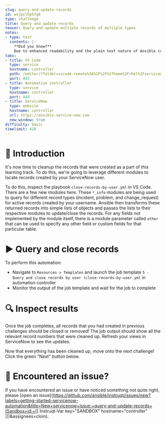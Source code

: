 ```yaml
---
slug: query-and-update-records
id: wsjpclhp57g6
type: challenge
title: Query and update records
teaser: Query and update multiple records of multiple types
notes:
- type: text
  contents: |-
    **Did you know?**
    Due to enhanced readability and the plain text nature of Ansible content, infrastructure as code is easily attainable using Ansible.
tabs:
- title: VS Code
  type: service
  hostname: controller
  path: /editor/?folder=vscode-remote%3A%2F%2F%2fhome%2Frhel%2Fservicenow_project
  port: 443
- title: Automation controller
  type: service
  hostname: controller
  port: 443
- title: ServiceNow
  type: website
  hostname: controller
  url: https://ansible.service-now.com
  new_window: true
difficulty: basic
timelimit: 420
---
```

👋 Introduction
====
It's now time to cleanup the records that were created as a part of this learning track. To do this, we're going to leverage different modules to locate records created by your ServiceNow user.

To do this, inspect the playbook `close-records-by-user.yml` in VS Code. There are a few new modules here. These `*_info` modules are being used to query for different record types (incident, problem, and change_request) for active records created by your username. Ansible then transforms these returned records into simple lists of objects and passes the lists to their respective modules to update/close the records. For any fields not implemented by the module itself, there is a module parameter called `other` that can be used to specify any other field or custom fields for that particular table.

▶️ Query and close records
====
To perform this automation:
- Navigate to `Resources > Templates` and launch the job template `5 - Query and close records by user (close-records-by-user.yml` in automation controller
- Monitor the output of the job template and wait for the job to complete

🔍 Inspect results
====
Once the job completes, all records that you had created in previous challenges should be closed or removed! The job output should show all the relevant record numbers that were cleaned up. Refresh your views in ServiceNow to see the updates.

Now that everything has been cleaned up, move onto the next challenge! Click the green "Next" button below.

🐛 Encountered an issue?
====
If you have encountered an issue or have noticed something not quite right, please [open an issue](https://github.com/ansible/instruqt/issues/new?labels=getting-started-servicenow-automation&title=New+servicenow+issue:+query-and-update-records+(Sandbox+id:+[[ Instruqt-Var key="SANDBOX" hostname="controller" ]])&assignees=cloin).